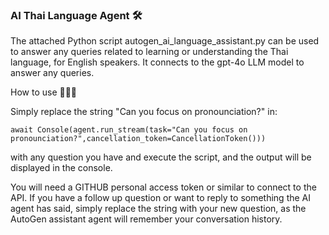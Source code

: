 ### AI Thai Language Agent 🛠️


The attached Python script autogen_ai_language_assistant.py can be used to answer any queries related to learning or understanding the Thai language, for English speakers. It connects to the gpt-4o LLM model to answer any queries.


How to use 🚀🚀🚀

Simply replace the string "Can you focus on pronounciation?" in:

`await Console(agent.run_stream(task="Can you focus on pronounciation?",cancellation_token=CancellationToken()))`

with any question you have and execute the script, and the output will be displayed in the console.

You will need a GITHUB personal access token or similar to connect to the API. If you have a follow up question or want to reply to something the AI agent has said, simply replace the string with your new question, as the AutoGen assistant agent will remember your conversation history. 

